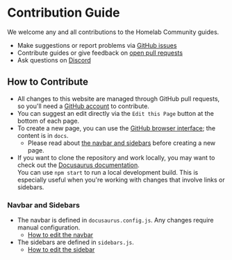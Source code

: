 # Contribution Guide

We welcome any and all contributions to the Homelab Community guides.


- Make suggestions or report problems via [GitHub issues](https://github.com/HomelabCommunity/guides/issues)
- Contribute guides or give feedback on [open pull requests](https://github.com/HomelabCommunity/guides/pulls)
- Ask questions on [Discord](https://discord.gg/homelab)

## How to Contribute

- All changes to this website are managed through GitHub pull requests, so you'll need a [GitHub account](https://github.com/) to contribute. 
- You can suggest an edit directly via the `Edit this Page` button at the bottom of each page. 
- To create a new page, you can use the [GitHub browser interface](https://github.com/HomelabCommunity/guides); the content is in  `docs`. 
  - Please read about [the navbar and sidebars](#navbar-and-sidebars) before creating a new page.
- If you want to clone the repository and work locally, you may want to check out the [Docusaurus documentation](https://docusaurus.io/docs/installation).  
You can use `npm start` to run a local development build. This is especially useful when you're working with changes that involve links or sidebars.

### Navbar and Sidebars

- The navbar is defined in `docusaurus.config.js`. Any changes require manual configuration.
  - [How to edit the navbar](https://docusaurus.io/docs/api/themes/configuration#navbar)
- The sidebars are defined in `sidebars.js`.
  - [How to edit the sidebar](https://docusaurus.io/docs/sidebar)

